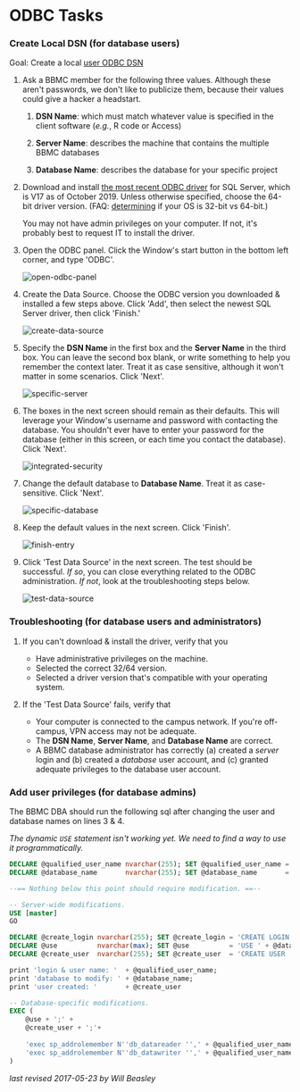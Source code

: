 # ODBC Tasks

### Create Local DSN (for database users)

Goal: Create a local [user ODBC DSN](https://technet.microsoft.com/en-us/library/cc879308(v=sql.105).aspx)

1. Ask a BBMC member for the following three values.  Although these aren't passwords, we don't like to publicize them, because their values could give a hacker a headstart.

    1. **DSN Name**: which must match whatever value is specified in the client software (*e.g.*, R code or Access)

    1. **Server Name**: describes the machine that contains the multiple BBMC databases

    1. **Database Name**: describes the database for your specific project

1. Download and install [the most recent ODBC driver](https://docs.microsoft.com/en-us/sql/connect/odbc/download-odbc-driver-for-sql-server) for SQL Server, which is V17 as of October 2019.  Unless otherwise specified, choose the 64-bit driver version.  (FAQ: [determining](https://support.microsoft.com/en-us/help/15056/windows-7-32-64-bit-faq) if your OS is 32-bit vs 64-bit.)

    You may not have admin privileges on your computer.  If not, it's probably best to request IT to install the driver.

1. Open the ODBC panel.  Click the Window's start button in the bottom left corner, and type 'ODBC'.  

    ![open-odbc-panel](images/open-odbc-panel.png)

1. Create the Data Source.  Choose the ODBC version you downloaded & installed a few steps above.  Click 'Add', then select the newest SQL Server driver, then click 'Finish.'

    ![create-data-source](images/create-data-source.png)

1. Specify the **DSN Name** in the first box and the **Server Name** in the third box.  You can leave the second box blank, or write something to help you remember the context later.  Treat it as case sensitive, although it won't matter in some scenarios.  Click 'Next'.

    ![specific-server](images/specific-server.png)

1. The boxes in the next screen should remain as their defaults.  This will leverage your Window's username and password with contacting the database.  You shouldn't ever have to enter your password for the database (either in this screen, or each time you contact the database).  Click 'Next'.

    ![integrated-security](images/integrated-security.png)

1. Change the default database to **Database Name**.  Treat it as case-sensitive.  Click 'Next'.

    ![specific-database](images/specific-database.png)

1. Keep the default values in the next screen.  Click 'Finish'.

    ![finish-entry](images/finish-entry.png)

1. Click 'Test Data Source' in the next screen.  The test should be successful.  *If so*, you can close everything related to the ODBC administration.  *If not*, look at the troubleshooting steps below.

    ![test-data-source](images/test-data-source.png)

### Troubleshooting (for database users and administrators)

1. If you can't download & install the driver, verify that you
    * Have administrative privileges on the machine.
    * Selected the correct 32/64 version.
    * Selected a driver version that's compatible with your operating system.

1. If the 'Test Data Source' fails, verify that
    * Your computer is connected to the campus network.  If you're off-campus, VPN access may not be adequate.
    * The **DSN Name**, **Server Name**, and **Database Name** are correct.
    * A BBMC database administrator has correctly (a) created a *server* login and (b) created a *database* user account, and (c) granted  adequate privileges to the database user account.


### Add user privileges (for database admins)

The BBMC DBA should run the following sql after changing the user and database names on lines 3 & 4.

*The dynamic `USE` statement isn't working yet.  We need to find a way to use it programmatically.*

```sql
DECLARE @qualified_user_name nvarchar(255); SET @qualified_user_name = '[OUHSC\wpreston]' 
DECLARE @database_name       nvarchar(255); SET @database_name       = '[go_round_in_circles]'

--== Nothing below this point should require modification. ==--

-- Server-wide modifications.
USE [master]
GO

DECLARE @create_login nvarchar(255); SET @create_login = 'CREATE LOGIN ' + @qualified_user_name + ' FROM WINDOWS ' -- WITH DEFAULT_DATABASE=[master]'
DECLARE @use          nvarchar(max); SET @use          = 'USE ' + @database_name + ';'
DECLARE @create_user  nvarchar(255); SET @create_user  = 'CREATE USER '  + @qualified_user_name + ' FOR LOGIN ' + @qualified_user_name

print 'login & user name: '  + @qualified_user_name;
print 'database to modify: ' + @database_name;
print 'user created: '       + @create_user

-- Database-specific modifications.
EXEC (
    @use + ';' +
    @create_user + ';'+
    
    'exec sp_addrolemember N''db_datareader '',' + @qualified_user_name +';'+
    'exec sp_addrolemember N''db_datawriter '',' + @qualified_user_name +';'
)

```

*last revised 2017-05-23 by Will Beasley*
